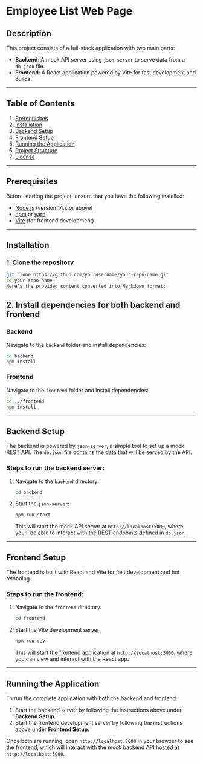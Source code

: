 # Employee List Web Page

## Description
This project consists of a full-stack application with two main parts:
- **Backend**: A mock API server using `json-server` to serve data from a `db.json` file.
- **Frontend**: A React application powered by Vite for fast development and builds.

---

## Table of Contents
1. [Prerequisites](#prerequisites)
2. [Installation](#installation)
3. [Backend Setup](#backend-setup)
4. [Frontend Setup](#frontend-setup)
5. [Running the Application](#running-the-application)
6. [Project Structure](#project-structure)
7. [License](#license)

---

## Prerequisites

Before starting the project, ensure that you have the following installed:
- [Node.js](https://nodejs.org) (version 14.x or above)
- [npm](https://npmjs.com) or [yarn](https://yarnpkg.com)
- [Vite](https://vitejs.dev) (for frontend development)

---

## Installation

### 1. Clone the repository

```bash
git clone https://github.com/yourusername/your-repo-name.git
cd your-repo-name
Here’s the provided content converted into Markdown format:
```

## 2. Install dependencies for both backend and frontend

### Backend

Navigate to the `backend` folder and install dependencies:

```bash
cd backend
npm install
````

### Frontend

Navigate to the `frontend` folder and install dependencies:

```bash
cd ../frontend
npm install
```

---

## Backend Setup

The backend is powered by `json-server`, a simple tool to set up a mock REST API. The `db.json` file contains the data that will be served by the API.

### Steps to run the backend server:

1. Navigate to the `backend` directory:

   ```bash
   cd backend
   ```

2. Start the `json-server`:

   ```bash
   npm run start
   ```

   This will start the mock API server at `http://localhost:5000`, where you'll be able to interact with the REST endpoints defined in `db.json`.

---

## Frontend Setup

The frontend is built with React and Vite for fast development and hot reloading.

### Steps to run the frontend:

1. Navigate to the `frontend` directory:

   ```bash
   cd frontend
   ```

2. Start the Vite development server:

   ```bash
   npm run dev
   ```

   This will start the frontend application at `http://localhost:3000`, where you can view and interact with the React app.

---

## Running the Application

To run the complete application with both the backend and frontend:

1. Start the backend server by following the instructions above under **Backend Setup**.
2. Start the frontend development server by following the instructions above under **Frontend Setup**.

Once both are running, open `http://localhost:3000` in your browser to see the frontend, which will interact with the mock backend API hosted at `http://localhost:5000`.
